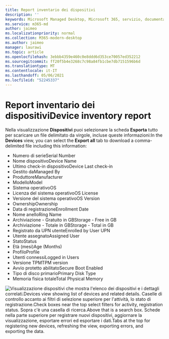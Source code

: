 ```yaml
---
title: Report inventario dei dispositivi
description: ''
keywords: Microsoft Managed Desktop, Microsoft 365, servizio, documentazione
ms.service: m365-md
author: jaimeo
ms.localizationpriority: normal
ms.collection: M365-modern-desktop
ms.author: jaimeo
manager: laurawi
ms.topic: article
ms.openlocfilehash: 3ebbb4359e460c0e8ddd6d353ce70057ed352212
ms.sourcegitcommit: ff20f5b4e3268c7c98a84fb1cbe7db7151596b6d
ms.translationtype: MT
ms.contentlocale: it-IT
ms.lasthandoff: 05/06/2021
ms.locfileid: "52245337"
---
```

# <a name="device-inventory-report"></a><span data-ttu-id="0d118-103">Report inventario dei dispositivi</span><span class="sxs-lookup"><span data-stu-id="0d118-103">Device inventory report</span></span>

<span data-ttu-id="0d118-104">Nella visualizzazione **Dispositivi** puoi selezionare la scheda **Esporta** tutto per scaricare un file delimitato da virgole, incluse queste informazioni:</span><span class="sxs-lookup"><span data-stu-id="0d118-104">In the **Devices** view, you can select the **Export all** tab to download a comma-delimited file including this information:</span></span>

- <span data-ttu-id="0d118-105">Numero di serie</span><span class="sxs-lookup"><span data-stu-id="0d118-105">Serial Number</span></span>
- <span data-ttu-id="0d118-106">Nome dispositivo</span><span class="sxs-lookup"><span data-stu-id="0d118-106">Device Name</span></span>
- <span data-ttu-id="0d118-107">Ultimo check-in dispositivo</span><span class="sxs-lookup"><span data-stu-id="0d118-107">Device Last check-in</span></span>
- <span data-ttu-id="0d118-108">Gestito da</span><span class="sxs-lookup"><span data-stu-id="0d118-108">Managed By</span></span>
- <span data-ttu-id="0d118-109">Produttore</span><span class="sxs-lookup"><span data-stu-id="0d118-109">Manufacturer</span></span>
- <span data-ttu-id="0d118-110">Modello</span><span class="sxs-lookup"><span data-stu-id="0d118-110">Model</span></span>
- <span data-ttu-id="0d118-111">Sistema operativo</span><span class="sxs-lookup"><span data-stu-id="0d118-111">OS</span></span>
- <span data-ttu-id="0d118-112">Licenza del sistema operativo</span><span class="sxs-lookup"><span data-stu-id="0d118-112">OS License</span></span>
- <span data-ttu-id="0d118-113">Versione del sistema operativo</span><span class="sxs-lookup"><span data-stu-id="0d118-113">OS Version</span></span>
- <span data-ttu-id="0d118-114">Ownership</span><span class="sxs-lookup"><span data-stu-id="0d118-114">Ownership</span></span>
- <span data-ttu-id="0d118-115">Data di registrazione</span><span class="sxs-lookup"><span data-stu-id="0d118-115">Enrollment Date</span></span>
- <span data-ttu-id="0d118-116">Nome anello</span><span class="sxs-lookup"><span data-stu-id="0d118-116">Ring Name</span></span>
- <span data-ttu-id="0d118-117">Archiviazione - Gratuito in GB</span><span class="sxs-lookup"><span data-stu-id="0d118-117">Storage - Free in GB</span></span>
- <span data-ttu-id="0d118-118">Archiviazione - Totale in GB</span><span class="sxs-lookup"><span data-stu-id="0d118-118">Storage - Total in GB</span></span>
- <span data-ttu-id="0d118-119">Registrato da UPN utente</span><span class="sxs-lookup"><span data-stu-id="0d118-119">Enrolled by User UPN</span></span>
- <span data-ttu-id="0d118-120">Utente assegnato</span><span class="sxs-lookup"><span data-stu-id="0d118-120">Assigned User</span></span>
- <span data-ttu-id="0d118-121">Stato</span><span class="sxs-lookup"><span data-stu-id="0d118-121">Status</span></span>
- <span data-ttu-id="0d118-122">Età (mesi)</span><span class="sxs-lookup"><span data-stu-id="0d118-122">Age (Months)</span></span>
- <span data-ttu-id="0d118-123">Profilo</span><span class="sxs-lookup"><span data-stu-id="0d118-123">Profile</span></span>
- <span data-ttu-id="0d118-124">Utenti connessi</span><span class="sxs-lookup"><span data-stu-id="0d118-124">Logged in Users</span></span>
- <span data-ttu-id="0d118-125">Versione TPM</span><span class="sxs-lookup"><span data-stu-id="0d118-125">TPM version</span></span>
- <span data-ttu-id="0d118-126">Avvio protetto abilitato</span><span class="sxs-lookup"><span data-stu-id="0d118-126">Secure Boot Enabled</span></span>
- <span data-ttu-id="0d118-127">Tipo di disco primario</span><span class="sxs-lookup"><span data-stu-id="0d118-127">Primary Disk Type</span></span>
- <span data-ttu-id="0d118-128">Memoria fisica totale</span><span class="sxs-lookup"><span data-stu-id="0d118-128">Total Physical Memory</span></span> 

![<span data-ttu-id="0d118-129">Visualizzazione dispositivi che mostra l'elenco dei dispositivi e i dettagli correlati.</span><span class="sxs-lookup"><span data-stu-id="0d118-129">Devices view showing list of devices and related details.</span></span> <span data-ttu-id="0d118-130">Caselle di controllo accanto ai filtri di selezione superiore per l'attività, lo stato di registrazione.</span><span class="sxs-lookup"><span data-stu-id="0d118-130">Check boxes near the top select filters for activity, registration status.</span></span> <span data-ttu-id="0d118-131">Sopra c'è una casella di ricerca.</span><span class="sxs-lookup"><span data-stu-id="0d118-131">Above that is a search box.</span></span> <span data-ttu-id="0d118-132">Schede nella parte superiore per registrare nuovi dispositivi, aggiornare la visualizzazione, esportare errori ed esportare i dati.</span><span class="sxs-lookup"><span data-stu-id="0d118-132">Tabs at the top for registering new devices, refreshing the view, exporting errors, and exporting the data.</span></span> ](../../media/mmd-devices-view.png)
